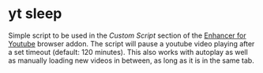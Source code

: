 # yt sleep

Simple script to be used in the *Custom Script* section of the [Enhancer for Youtube](https://addons.mozilla.org/en-US/firefox/addon/enhancer-for-youtube/) browser addon.
The script will pause a youtube video playing after a set timeout (default: 120 minutes).
This also works with autoplay as well as manually loading new videos in between, as long as it is in the same tab.


